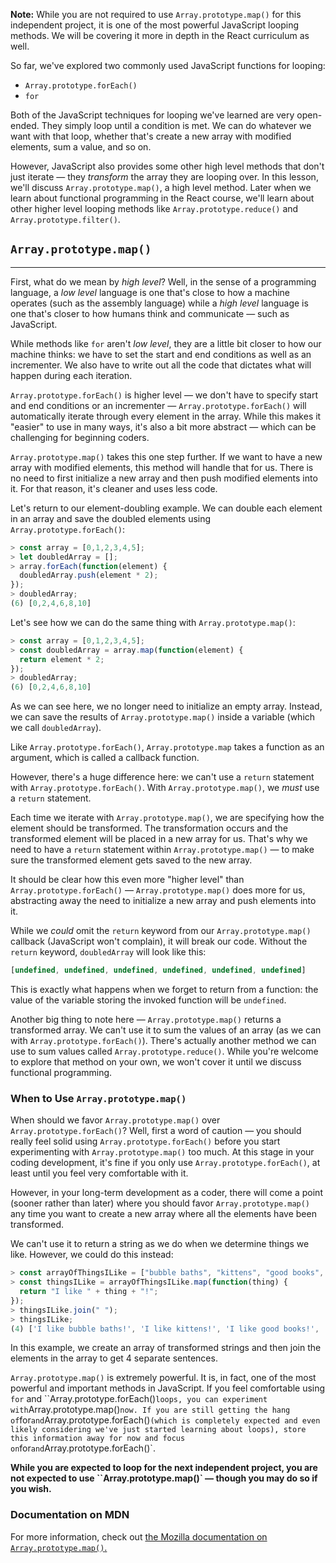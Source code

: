 **Note:** While you are not required to use `Array.prototype.map()` for this independent project, it is one of the most powerful JavaScript looping methods. We will be covering it more in depth in the React curriculum as well.

So far, we've explored two commonly used JavaScript functions for looping:

* `Array.prototype.forEach()`
* `for`

Both of the JavaScript techniques for looping we've learned are very open-ended. They simply loop until a condition is met. We can do whatever we want with that loop, whether that's create a new array with modified elements, sum a value, and so on.

However, JavaScript also provides some other high level methods that don't just iterate — they _transform_ the array they are looping over. In this lesson, we'll discuss `Array.prototype.map()`, a high level method. Later when we learn about functional programming in the React course, we'll learn about other higher level looping methods like `Array.prototype.reduce()` and `Array.prototype.filter()`.

## `Array.prototype.map()`
---

First, what do we mean by _high level_? Well, in the sense of a programming language, a _low level_ language is one that's close to how a machine operates (such as the assembly language) while a _high level_ language is one that's closer to how humans think and communicate — such as JavaScript.

While methods like `for` aren't _low level_, they are a little bit closer to how our machine thinks: we have to set the start and end conditions as well as an incrementer. We also have to write out all the code that dictates what will happen during each iteration.

`Array.prototype.forEach()` is higher level — we don't have to specify start and end conditions or an incrementer — `Array.prototype.forEach()` will automatically iterate through every element in the array. While this makes it "easier" to use in many ways, it's also a bit more abstract — which can be challenging for beginning coders.

`Array.prototype.map()` takes this one step further. If we want to have a new array with modified elements, this method will handle that for us. There is no need to first initialize a new array and then push modified elements into it. For that reason, it's cleaner and uses less code.

Let's return to our element-doubling example. We can double each element in an array and save the doubled elements using `Array.prototype.forEach()`:

```js
> const array = [0,1,2,3,4,5];
> let doubledArray = [];
> array.forEach(function(element) {
  doubledArray.push(element * 2);
});
> doubledArray;
(6) [0,2,4,6,8,10]
```

Let's see how we can do the same thing with `Array.prototype.map()`:

```js
> const array = [0,1,2,3,4,5];
> const doubledArray = array.map(function(element) {
  return element * 2;
});
> doubledArray;
(6) [0,2,4,6,8,10]
```

As we can see here, we no longer need to initialize an empty array. Instead, we can save the results of `Array.prototype.map()` inside a variable (which we call `doubledArray`).

Like `Array.prototype.forEach()`, `Array.prototype.map` takes a function as an argument, which is called a callback function.

However, there's a huge difference here: we can't use a `return` statement with `Array.prototype.forEach()`. With `Array.prototype.map()`, we _must_ use a `return` statement. 

Each time we iterate with `Array.prototype.map()`, we are specifying how the element should be transformed. The transformation occurs and the transformed element will be placed in a new array for us. That's why we need to have a `return` statement within `Array.prototype.map()` — to make sure the transformed element gets saved to the new array. 

It should be clear how this even more "higher level" than `Array.prototype.forEach()` — `Array.prototype.map()` does more for us, abstracting away the need to initialize a new array and push elements into it.

While we _could_ omit the `return` keyword from our `Array.prototype.map()` callback (JavaScript won't complain), it will break our code. Without the `return` keyword, `doubledArray` will look like this:

```js
[undefined, undefined, undefined, undefined, undefined, undefined]
```

This is exactly what happens when we forget to return from a function: the value of the variable storing the invoked function will be `undefined`.

Another big thing to note here — `Array.prototype.map()` returns a transformed array. We can't use it to sum the values of an array (as we can with `Array.prototype.forEach()`). There's actually another method we can use to sum values called `Array.prototype.reduce()`. While you're welcome to explore that method on your own, we won't cover it until we discuss functional programming.

### When to Use `Array.prototype.map()`

When should we favor `Array.prototype.map()` over `Array.prototype.forEach()`? Well, first a word of caution — you should really feel solid using `Array.prototype.forEach()` before you start experimenting with `Array.prototype.map()` too much. At this stage in your coding development, it's fine if you only use `Array.prototype.forEach()`, at least until you feel very comfortable with it.

However, in your long-term development as a coder, there will come a point (sooner rather than later) where you should favor `Array.prototype.map()` any time you want to create a new array where all the elements have been transformed.

We can't use it to return a string as we do when we determine things we like. However, we could do this instead:

```js
> const arrayOfThingsILike = ["bubble baths", "kittens", "good books", "clean code"];
> const thingsILike = arrayOfThingsILike.map(function(thing) {
  return "I like " + thing + "!";
});
> thingsILike.join(" ");
> thingsILike;
(4) ['I like bubble baths!', 'I like kittens!', 'I like good books!', 'I like clean code!']
```

In this example, we create an array of transformed strings and then join the elements in the array to get 4 separate sentences.

`Array.prototype.map()` is extremely powerful. It is, in fact, one of the most powerful and important methods in JavaScript. If you feel comfortable using `for` and ``Array.prototype.forEach()` loops, you can experiment with `Array.prototype.map()` now. If you are still getting the hang of `for` and `Array.prototype.forEach()` (which is completely expected and even likely considering we've just started learning about loops), store this information away for now and focus on `for` and `Array.prototype.forEach()`.

**While you are expected to loop for the next independent project, you are not expected to use ``Array.prototype.map()` — though you may do so if you wish.**

### Documentation on MDN

For more information, check out [the Mozilla documentation on `Array.prototype.map()`.](https://developer.mozilla.org/en-US/docs/Web/JavaScript/Reference/Global_Objects/Array/map)